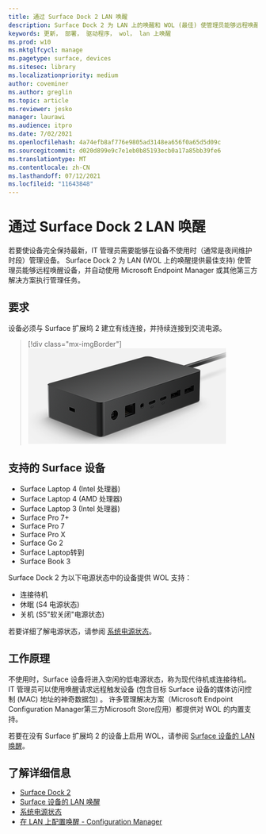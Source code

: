 ```yaml
---
title: 通过 Surface Dock 2 LAN 唤醒
description: Surface Dock 2 为 LAN 上的唤醒和 WOL (最佳) 使管理员能够远程唤醒设备并自动执行管理任务。
keywords: 更新， 部署， 驱动程序， wol， lan 上唤醒
ms.prod: w10
ms.mktglfcycl: manage
ms.pagetype: surface, devices
ms.sitesec: library
ms.localizationpriority: medium
author: coveminer
ms.author: greglin
ms.topic: article
ms.reviewer: jesko
manager: laurawi
ms.audience: itpro
ms.date: 7/02/2021
ms.openlocfilehash: 4a74efb8af776e9805ad3148ea656f0a65d5d09c
ms.sourcegitcommit: d020d899e9c7e1eb0b85193ecb0a17a85bb39fe6
ms.translationtype: MT
ms.contentlocale: zh-CN
ms.lasthandoff: 07/12/2021
ms.locfileid: "11643848"
---
```

# <a name="wake-on-lan-with-surface-dock-2"></a>通过 Surface Dock 2 LAN 唤醒

若要使设备完全保持最新，IT 管理员需要能够在设备不使用时（通常是夜间维护时段）管理设备。 Surface Dock 2 为 LAN (WOL 上的唤醒提供最佳支持) 使管理员能够远程唤醒设备，并自动使用 Microsoft Endpoint Manager 或其他第三方解决方案执行管理任务。

## <a name="requirements"></a>要求

设备必须与 Surface 扩展坞 2 建立有线连接，并持续连接到交流电源。

> [!div class="mx-imgBorder"]
> ![Surface Dock 2](images/surface-dock2-angled.png)

## <a name="supported-surface-devices"></a>支持的 Surface 设备

- Surface Laptop 4 (Intel 处理器) 
- Surface Laptop 4 (AMD 处理器) 
- Surface Laptop 3 (Intel 处理器) 
- Surface Pro 7+
- Surface Pro 7
- Surface Pro X
- Surface Go 2
- Surface Laptop转到
- Surface Book 3

Surface Dock 2 为以下电源状态中的设备提供 WOL 支持：

- 连接待机
- 休眠 (S4 电源状态) 
- 关机 (S5"软关闭"电源状态) 

若要详细了解电源状态，请参阅 [系统电源状态](/windows/win32/power/system-power-states)。

## <a name="how-it-works"></a>工作原理

不使用时，Surface 设备将进入空闲的低电源状态，称为现代待机或连接待机。 IT 管理员可以使用唤醒请求远程触发设备 (包含目标 Surface 设备的媒体访问控制 (MAC) 地址的神奇数据包) 。 许多管理解决方案（Microsoft Endpoint Configuration Manager第三方Microsoft Store应用）都提供对 WOL 的内置支持。

若要在没有 Surface 扩展坞 2 的设备上启用 WOL，请参阅 [Surface 设备的 LAN 唤醒](wake-on-lan-for-surface-devices.md)。

## <a name="learn-more"></a>了解详细信息

- [Surface Dock 2](https://www.microsoft.com/p/surface-dock-2-for-business/8q4hgc6kbmdq?)
- [Surface 设备的 LAN 唤醒](wake-on-lan-for-surface-devices.md)
- [系统电源状态](/windows/win32/power/system-power-states)
- [在 LAN 上配置唤醒 - Configuration Manager](/mem/configmgr/core/clients/deploy/configure-wake-on-lan)
